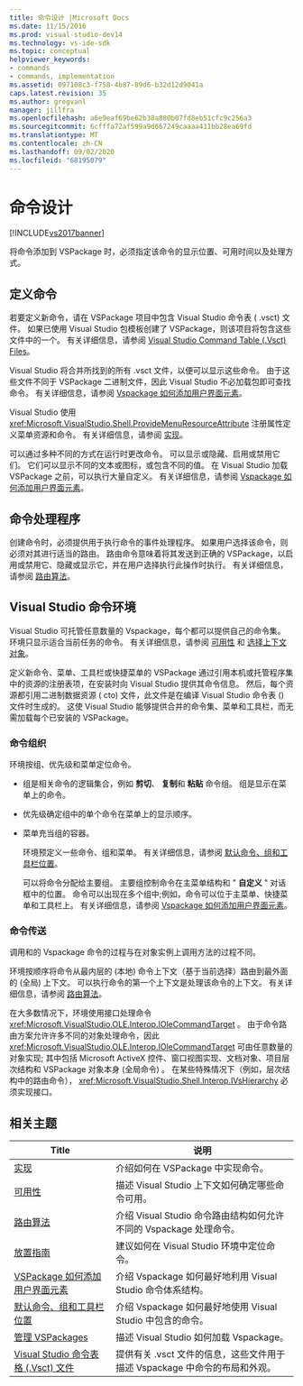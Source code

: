 ```yaml
---
title: 命令设计 |Microsoft Docs
ms.date: 11/15/2016
ms.prod: visual-studio-dev14
ms.technology: vs-ide-sdk
ms.topic: conceptual
helpviewer_keywords:
- commands
- commands, implementation
ms.assetid: 097108c3-f758-4b87-89d6-b32d12d9041a
caps.latest.revision: 35
ms.author: gregvanl
manager: jillfra
ms.openlocfilehash: a6e9eaf69be62b38a880b07fd8eb51cfc9c256a3
ms.sourcegitcommit: 6cfffa72af599a9d667249caaaa411bb28ea69fd
ms.translationtype: MT
ms.contentlocale: zh-CN
ms.lasthandoff: 09/02/2020
ms.locfileid: "68195079"
---
```

# <a name="command-design"></a>命令设计
[!INCLUDE[vs2017banner](../../includes/vs2017banner.md)]

将命令添加到 VSPackage 时，必须指定该命令的显示位置、可用时间以及处理方式。  
  
## <a name="defining-commands"></a>定义命令  
 若要定义新命令，请在 VSPackage 项目中包含 Visual Studio 命令表 ( .vsct) 文件。 如果已使用 Visual Studio 包模板创建了 VSPackage，则该项目将包含这些文件中的一个。 有关详细信息，请参阅 [Visual Studio Command Table (.Vsct) Files](../../extensibility/internals/visual-studio-command-table-dot-vsct-files.md)。  
  
 Visual Studio 将合并所找到的所有 .vsct 文件，以便可以显示这些命令。 由于这些文件不同于 VSPackage 二进制文件，因此 Visual Studio 不必加载包即可查找命令。 有关详细信息，请参阅 [Vspackage 如何添加用户界面元素](../../extensibility/internals/how-vspackages-add-user-interface-elements.md)。  
  
 Visual Studio 使用 <xref:Microsoft.VisualStudio.Shell.ProvideMenuResourceAttribute> 注册属性定义菜单资源和命令。 有关详细信息，请参阅 [实现](../../extensibility/internals/command-implementation.md)。  
  
 可以通过多种不同的方式在运行时更改命令。 可以显示或隐藏、启用或禁用它们。 它们可以显示不同的文本或图标，或包含不同的值。 在 Visual Studio 加载 VSPackage 之前，可以执行大量自定义。 有关详细信息，请参阅 [Vspackage 如何添加用户界面元素](../../extensibility/internals/how-vspackages-add-user-interface-elements.md)。  
  
## <a name="command-handlers"></a>命令处理程序  
 创建命令时，必须提供用于执行命令的事件处理程序。 如果用户选择该命令，则必须对其进行适当的路由。 路由命令意味着将其发送到正确的 VSPackage，以启用或禁用它、隐藏或显示它，并在用户选择执行此操作时执行。 有关详细信息，请参阅 [路由算法](../../extensibility/internals/command-routing-algorithm.md)。  
  
## <a name="the-visual-studio-command-environment"></a>Visual Studio 命令环境  
 Visual Studio 可托管任意数量的 Vspackage，每个都可以提供自己的命令集。 环境只显示适合当前任务的命令。 有关详细信息，请参阅 [可用性](../../extensibility/internals/command-availability.md) 和 [选择上下文对象](../../extensibility/internals/selection-context-objects.md)。  
  
 定义新命令、菜单、工具栏或快捷菜单的 VSPackage 通过引用本机或托管程序集中的资源的注册表项，在安装时向 Visual Studio 提供其命令信息。 然后，每个资源都引用二进制数据资源 ( cto) 文件，此文件是在编译 Visual Studio 命令表 () 文件时生成的。 这使 Visual Studio 能够提供合并的命令集、菜单和工具栏，而无需加载每个已安装的 VSPackage。  
  
### <a name="command-organization"></a>命令组织  
 环境按组、优先级和菜单定位命令。  
  
- 组是相关命令的逻辑集合，例如 **剪切**、 **复制**和 **粘贴** 命令组。 组是显示在菜单上的命令。  
  
- 优先级确定组中的单个命令在菜单上的显示顺序。  
  
- 菜单充当组的容器。  
  
  环境预定义一些命令、组和菜单。 有关详细信息，请参阅 [默认命令、组和工具栏位置](../../extensibility/internals/default-command-group-and-toolbar-placement.md)。  
  
  可以将命令分配给主要组。 主要组控制命令在主菜单结构和 " **自定义** " 对话框中的位置。 命令可以出现在多个组中;例如，命令可以位于主菜单、快捷菜单和工具栏上。 有关详细信息，请参阅 [Vspackage 如何添加用户界面元素](../../extensibility/internals/how-vspackages-add-user-interface-elements.md)。  
  
### <a name="command-routing"></a>命令传送  
 调用和的 Vspackage 命令的过程与在对象实例上调用方法的过程不同。  
  
 环境按顺序将命令从最内层的 (本地) 命令上下文（基于当前选择）路由到最外面的 (全局) 上下文。 可以执行命令的第一个上下文是处理该命令的上下文。 有关详细信息，请参阅 [路由算法](../../extensibility/internals/command-routing-algorithm.md)。  
  
 在大多数情况下，环境使用接口处理命令 <xref:Microsoft.VisualStudio.OLE.Interop.IOleCommandTarget> 。 由于命令路由方案允许许多不同的对象处理命令，因此 <xref:Microsoft.VisualStudio.OLE.Interop.IOleCommandTarget> 可由任意数量的对象实现; 其中包括 Microsoft ActiveX 控件、窗口视图实现、文档对象、项目层次结构和 VSPackage 对象本身 (全局命令) 。 在某些特殊情况下（例如，层次结构中的路由命令）， <xref:Microsoft.VisualStudio.Shell.Interop.IVsHierarchy> 必须实现接口。  
  
## <a name="related-topics"></a>相关主题  
  
|Title|说明|  
|-----------|-----------------|  
|[实现](../../extensibility/internals/command-implementation.md)|介绍如何在 VSPackage 中实现命令。|  
|[可用性](../../extensibility/internals/command-availability.md)|描述 Visual Studio 上下文如何确定哪些命令可用。|  
|[路由算法](../../extensibility/internals/command-routing-algorithm.md)|介绍 Visual Studio 命令路由结构如何允许不同的 Vspackage 处理命令。|  
|[放置指南](../../extensibility/internals/command-placement-guidelines.md)|建议如何在 Visual Studio 环境中定位命令。|  
|[VSPackage 如何添加用户界面元素](../../extensibility/internals/how-vspackages-add-user-interface-elements.md)|介绍 Vspackage 如何最好地利用 Visual Studio 命令体系结构。|  
|[默认命令、组和工具栏位置](../../extensibility/internals/default-command-group-and-toolbar-placement.md)|介绍 Vspackage 如何最好地使用 Visual Studio 中包含的命令。|  
|[管理 VSPackages](../../extensibility/managing-vspackages.md)|描述 Visual Studio 如何加载 Vspackage。|  
|[Visual Studio 命令表格 (.Vsct) 文件](../../extensibility/internals/visual-studio-command-table-dot-vsct-files.md)|提供有关 .vsct 文件的信息，这些文件用于描述 Vspackage 中命令的布局和外观。|
